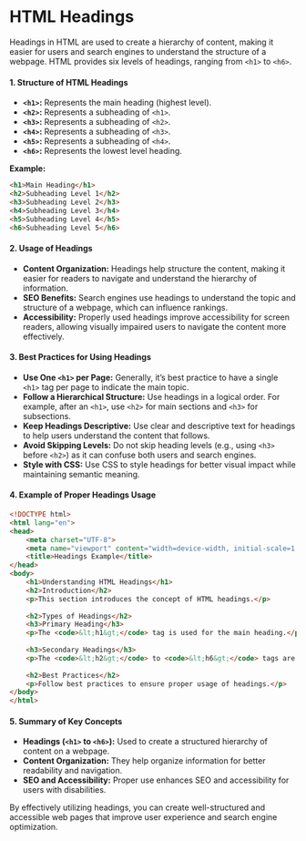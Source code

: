 # HTML Headings

Headings in HTML are used to create a hierarchy of content, making it easier for users and search engines to understand the structure of a webpage. HTML provides six levels of headings, ranging from `<h1>` to `<h6>`.

#### 1. Structure of HTML Headings

- **`<h1>`:** Represents the main heading (highest level).
- **`<h2>`:** Represents a subheading of `<h1>`.
- **`<h3>`:** Represents a subheading of `<h2>`.
- **`<h4>`:** Represents a subheading of `<h3>`.
- **`<h5>`:** Represents a subheading of `<h4>`.
- **`<h6>`:** Represents the lowest level heading.

**Example:**
```html
<h1>Main Heading</h1>
<h2>Subheading Level 1</h2>
<h3>Subheading Level 2</h3>
<h4>Subheading Level 3</h4>
<h5>Subheading Level 4</h5>
<h6>Subheading Level 5</h6>
```

#### 2. Usage of Headings

- **Content Organization:** Headings help structure the content, making it easier for readers to navigate and understand the hierarchy of information.
- **SEO Benefits:** Search engines use headings to understand the topic and structure of a webpage, which can influence rankings.
- **Accessibility:** Properly used headings improve accessibility for screen readers, allowing visually impaired users to navigate the content more effectively.

#### 3. Best Practices for Using Headings

- **Use One `<h1>` per Page:** Generally, it’s best practice to have a single `<h1>` tag per page to indicate the main topic.
- **Follow a Hierarchical Structure:** Use headings in a logical order. For example, after an `<h1>`, use `<h2>` for main sections and `<h3>` for subsections.
- **Keep Headings Descriptive:** Use clear and descriptive text for headings to help users understand the content that follows.
- **Avoid Skipping Levels:** Do not skip heading levels (e.g., using `<h3>` before `<h2>`) as it can confuse both users and search engines.
- **Style with CSS:** Use CSS to style headings for better visual impact while maintaining semantic meaning.

#### 4. Example of Proper Headings Usage

```html
<!DOCTYPE html>
<html lang="en">
<head>
    <meta charset="UTF-8">
    <meta name="viewport" content="width=device-width, initial-scale=1.0">
    <title>Headings Example</title>
</head>
<body>
    <h1>Understanding HTML Headings</h1>
    <h2>Introduction</h2>
    <p>This section introduces the concept of HTML headings.</p>
    
    <h2>Types of Headings</h2>
    <h3>Primary Heading</h3>
    <p>The <code>&lt;h1&gt;</code> tag is used for the main heading.</p>
    
    <h3>Secondary Headings</h3>
    <p>The <code>&lt;h2&gt;</code> to <code>&lt;h6&gt;</code> tags are used for subheadings.</p>
    
    <h2>Best Practices</h2>
    <p>Follow best practices to ensure proper usage of headings.</p>
</body>
</html>
```

#### 5. Summary of Key Concepts

- **Headings (`<h1>` to `<h6>`):** Used to create a structured hierarchy of content on a webpage.
- **Content Organization:** They help organize information for better readability and navigation.
- **SEO and Accessibility:** Proper use enhances SEO and accessibility for users with disabilities.

By effectively utilizing headings, you can create well-structured and accessible web pages that improve user experience and search engine optimization.